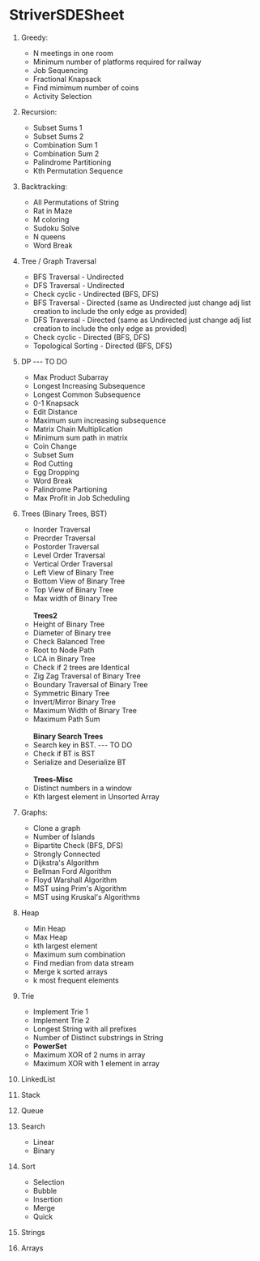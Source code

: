 # StriverSDESheet

1. Greedy:
   * N meetings in one room
   * Minimum number of platforms required for railway
   * Job Sequencing
   * Fractional Knapsack
   * Find mimimum number of coins
   * Activity Selection

2. Recursion: 
   * Subset Sums 1
   * Subset Sums 2
   * Combination Sum 1
   * Combination Sum 2
   * Palindrome Partitioning
   * Kth Permutation Sequence 
   
3. Backtracking:
   * All Permutations of String
   * Rat in Maze
   * M coloring 
   * Sudoku Solve 
   * N queens 
   * Word Break 
   
4. Tree / Graph Traversal
   * BFS Traversal - Undirected
   * DFS Traversal - Undirected
   * Check cyclic - Undirected (BFS, DFS)
   * BFS Traversal - Directed (same as Undirected just change adj list creation to include the only edge as provided)
   * DFS Traversal - Directed (same as Undirected just change adj list creation to include the only edge as provided)
   * Check cyclic - Directed (BFS, DFS)
   * Topological Sorting - Directed (BFS, DFS)
   
5. DP --- TO DO
   * Max Product Subarray
   * Longest Increasing Subsequence
   * Longest Common Subsequence
   * 0-1 Knapsack
   * Edit Distance
   * Maximum sum increasing subsequence
   * Matrix Chain Multiplication
   * Minimum sum path in matrix
   * Coin Change
   * Subset Sum
   * Rod Cutting
   * Egg Dropping
   * Word Break
   * Palindrome Partioning
   * Max Profit in Job Scheduling

6. Trees (Binary Trees, BST)
   * Inorder Traversal
   * Preorder Traversal
   * Postorder Traversal
   * Level Order Traversal
   * Vertical Order Traversal
   * Left View of Binary Tree
   * Bottom View of Binary Tree
   * Top View of Binary Tree
   * Max width of Binary Tree<br/><br/>
   **Trees2**
   * Height of Binary Tree
   * Diameter of Binary tree
   * Check Balanced Tree 
   * Root to Node Path
   * LCA in Binary Tree 
   * Check if 2 trees are Identical
   * Zig Zag Traversal of Binary Tree
   * Boundary Traversal of Binary Tree
   * Symmetric Binary Tree
   * Invert/Mirror Binary Tree
   * Maximum Width of Binary Tree 
   * Maximum Path Sum <br/><br/>
   **Binary Search Trees** 
   * Search key in BST. --- TO DO
   * Check if BT is BST
   * Serialize and Deserialize BT<br/><br/>
   **Trees-Misc**
   * Distinct numbers in a window
   * Kth largest element in Unsorted Array

7. Graphs:
   * Clone a graph
   * Number of Islands
   * Bipartite Check (BFS, DFS)
   * Strongly Connected
   * Dijkstra's Algorithm
   * Bellman Ford Algorithm
   * Floyd Warshall Algorithm
   * MST using Prim's Algorithm
   * MST using Kruskal's Algorithms
   
8. Heap
   * Min Heap
   * Max Heap
   * kth largest element
   * Maximum sum combination
   * Find median from data stream
   * Merge k sorted arrays
   * k most frequent elements
   
9. Trie 
   * Implement Trie 1
   * Implement Trie 2
   * Longest String with all prefixes
   * Number of Distinct substrings in String
   * **PowerSet**
   * Maximum XOR of 2 nums in array
   * Maximum XOR with 1 element in array
   
10. LinkedList 

11. Stack
    
12. Queue

13. Search
    * Linear
    * Binary
    
14. Sort
    * Selection
    * Bubble
    * Insertion
    * Merge
    * Quick
    
15. Strings 

16. Arrays

